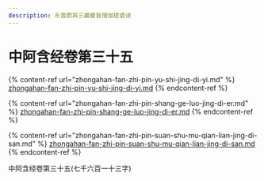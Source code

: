```yaml
---
description: 东晋罽宾三藏瞿昙僧伽提婆译
---
```


# 中阿含经卷第三十五

{% content-ref url="zhongahan-fan-zhi-pin-yu-shi-jing-di-yi.md" %}
[zhongahan-fan-zhi-pin-yu-shi-jing-di-yi.md](zhongahan-fan-zhi-pin-yu-shi-jing-di-yi.md)
{% endcontent-ref %}

{% content-ref url="zhongahan-fan-zhi-pin-shang-ge-luo-jing-di-er.md" %}
[zhongahan-fan-zhi-pin-shang-ge-luo-jing-di-er.md](zhongahan-fan-zhi-pin-shang-ge-luo-jing-di-er.md)
{% endcontent-ref %}

{% content-ref url="zhongahan-fan-zhi-pin-suan-shu-mu-qian-lian-jing-di-san.md" %}
[zhongahan-fan-zhi-pin-suan-shu-mu-qian-lian-jing-di-san.md](zhongahan-fan-zhi-pin-suan-shu-mu-qian-lian-jing-di-san.md)
{% endcontent-ref %}

中阿含经卷第三十五(七千六百一十三字)
